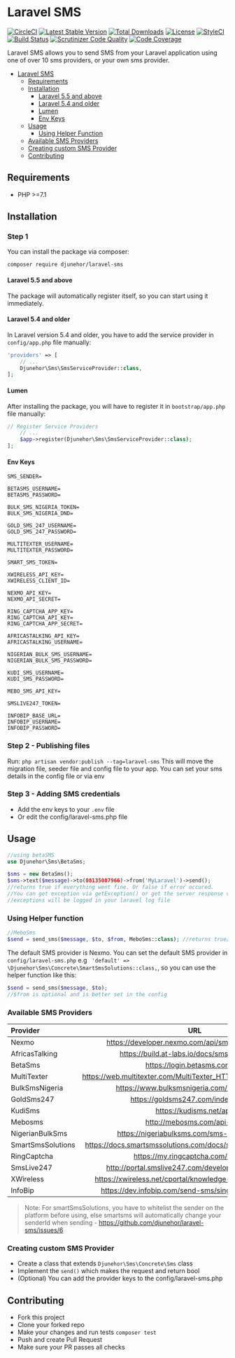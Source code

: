 # Laravel SMS
[![CircleCI](https://circleci.com/gh/djunehor/laravel-sms.svg?style=svg)](https://circleci.com/gh/djunehor/laravel-sms)
[![Latest Stable Version](https://poser.pugx.org/djunehor/laravel-sms/v/stable)](https://packagist.org/packages/djunehor/laravel-sms)
[![Total Downloads](https://poser.pugx.org/djunehor/laravel-sms/downloads)](https://packagist.org/packages/djunehor/laravel-sms)
[![License](https://poser.pugx.org/djunehor/laravel-sms/license)](https://packagist.org/packages/djunehor/laravel-sms)
[![StyleCI](https://github.styleci.io/repos/224398453/shield?branch=master)](https://github.styleci.io/repos/224398453)
[![Build Status](https://scrutinizer-ci.com/g/djunehor/laravel-sms/badges/build.png?b=master)](https://scrutinizer-ci.com/g/djunehor/laravel-sms/build-status/master)
[![Scrutinizer Code Quality](https://scrutinizer-ci.com/g/djunehor/laravel-sms/badges/quality-score.png?b=master)](https://scrutinizer-ci.com/g/djunehor/laravel-sms/?branch=master)
[![Code Coverage](https://scrutinizer-ci.com/g/djunehor/laravel-sms/badges/coverage.png?b=master)](https://scrutinizer-ci.com/g/djunehor/laravel-sms/?branch=master)

Laravel SMS allows you to send SMS from your Laravel application using one of over 10 sms providers, or your own sms provider.

- [Laravel SMS](#laravel-sms)
    - [Requirements](#requirements)
    - [Installation](#installation)
        - [Laravel 5.5 and above](#laravel-55-and-above)
        - [Laravel 5.4 and older](#laravel-54-and-older)
        - [Lumen](#lumen)
        - [Env Keys](#env-keys)
    - [Usage](#usage)
        - [Using Helper Function](#using-helper-function)
    - [Available SMS Providers](#available-sms-providers)
    - [Creating custom SMS Provider](#creating-custom-sms-provider)
    - [Contributing](#contributing)

## Requirements
- PHP >=7.1

## Installation

### Step 1
You can install the package via composer:

```shell
composer require djunehor/laravel-sms
```

#### Laravel 5.5 and above

The package will automatically register itself, so you can start using it immediately.

#### Laravel 5.4 and older

In Laravel version 5.4 and older, you have to add the service provider in `config/app.php` file manually:

```php
'providers' => [
    // ...
    Djunehor\Sms\SmsServiceProvider::class,
];
```
#### Lumen

After installing the package, you will have to register it in `bootstrap/app.php` file manually:
```php
// Register Service Providers
    // ...
    $app->register(Djunehor\Sms\SmsServiceProvider::class);
];
```

#### Env Keys
```dotenv
SMS_SENDER=

BETASMS_USERNAME=
BETASMS_PASSWORD=

BULK_SMS_NIGERIA_TOKEN=
BULK_SMS_NIGERIA_DND=

GOLD_SMS_247_USERNAME=
GOLD_SMS_247_PASSWORD=

MULTITEXTER_USERNAME=
MULTITEXTER_PASSWORD=

SMART_SMS_TOKEN=

XWIRELESS_API_KEY=
XWIRELESS_CLIENT_ID=

NEXMO_API_KEY=
NEXMO_API_SECRET=

RING_CAPTCHA_APP_KEY=
RING_CAPTCHA_API_KEY=
RING_CAPTCHA_APP_SECRET=

AFRICASTALKING_API_KEY=
AFRICASTALKING_USERNAME=

NIGERIAN_BULK_SMS_USERNAME=
NIGERIAN_BULK_SMS_PASSWORD=

KUDI_SMS_USERNAME=
KUDI_SMS_PASSWORD=

MEBO_SMS_API_KEY=

SMSLIVE247_TOKEN=

INFOBIP_BASE_URL=
INFOBIP_USERNAME=
INFOBIP_PASSWORD=
```


### Step 2 - Publishing files
Run:
`php artisan vendor:publish --tag=laravel-sms`
This will move the migration file, seeder file and config file to your app. You can set your sms details in the config file or via env

### Step 3 - Adding SMS credentials
- Add the env keys to your `.env` file
- Or edit the config/laravel-sms.php file


## Usage
```php
//using betaSMS
use Djunehor\Sms\BetaSms;

$sms = new BetaSms();
$sms->text($message)->to(08135087966)->from('MyLaravel')->send();
//returns true if everything went fine. Or false if error occured.
//You can get exception via getException() or get the server response via getResponse()
//exceptions will be logged in your laravel log file
```

### Using Helper function
```php
//MeboSms
$send = send_sms($message, $to, $from, MeboSms::class); //returns true/false
```
The default SMS provider is Nexmo. You can set the default SMS provider in `config/laravel-sms.php` e.g ` 'default' => \Djunehor\Sms\Concrete\SmartSmsSolutions::class,`, so you can use the helper function like this:
```php
$send = send_sms($message, $to);
//$from is optional and is better set in the config
```

### Available SMS Providers
|Provider|URL|Tested|
|:--------- | :-----------------: | :------: |
|Nexmo|https://developer.nexmo.com/api/sms#send-an-sms|Yes|
|AfricasTalking|https://build.at-labs.io/docs/sms%2Fsending|Yes||
|BetaSms|https://login.betasms.com.ng/|Yes|
|MultiTexter|https://web.multitexter.com/MultiTexter_HTTP_SMS_API%202.0.pdf|Yes|
|BulkSmsNigeria|https://www.bulksmsnigeria.com/bulk-sms-api|Yes|
|GoldSms247|https://goldsms247.com/index.php/api|Yes|
|KudiSms|https://kudisms.net/api/|Yes|
|Mebosms|http://mebosms.com/api-sms|Yes|
|NigerianBulkSms|https://nigeriabulksms.com/sms-gateway-api/|Yes|
|SmartSmsSolutions|https://docs.smartsmssolutions.com/docs/send-with-basic-route|Yes|
|RingCaptcha|https://my.ringcaptcha.com/docs/api|No|
|SmsLive247|http://portal.smslive247.com/developer_api/http.aspx|No|
|XWireless|https://xwireless.net/cportal/knowledge-base/article/sms-3|No|
|InfoBip|https://dev.infobip.com/send-sms/single-sms-message|No|

> Note: For smartSmsSolutions, you have to whitelist the sender on the platform before using, else smartsms will automatically change your senderId when sending - https://github.com/djunehor/laravel-sms/issues/6
### Creating custom SMS Provider
- Create a class that extends `Djunehor\Sms\Concrete\Sms` class
- Implement the `send()` which makes the request and return bool
- (Optional) You can add the provider keys to the config/laravel-sms.php

## Contributing
- Fork this project
- Clone your forked repo
- Make your changes and run tests `composer test`
- Push and create Pull Request
- Make sure your PR passes all checks
